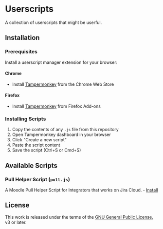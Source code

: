 # Userscripts

A collection of userscripts that might be userful.

## Installation

### Prerequisites

Install a userscript manager extension for your browser:

#### Chrome
- Install [Tampermonkey](https://chrome.google.com/webstore/detail/tampermonkey/dhdgffkkebhmkfjojejmpbldmpobfkfo) from the Chrome Web Store

#### Firefox
- Install [Tampermonkey](https://addons.mozilla.org/en-US/firefox/addon/tampermonkey/) from Firefox Add-ons

### Installing Scripts

1. Copy the contents of any `.js` file from this repository
2. Open Tampermonkey dashboard in your browser
3. Click "Create a new script"
4. Paste the script content
5. Save the script (Ctrl+S or Cmd+S)

## Available Scripts

### Pull Helper Script (`pull.js`)

A Moodle Pull Helper Script for Integrators that works on Jira Cloud. - [Install](https://github.com/HuongNV13/moodle-userscripts/raw/main/tpull.js)

## License

This work is released under the terms of the [GNU General Public License](http://www.gnu.org/copyleft/gpl.html), v3 or later.
